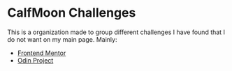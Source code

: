# CalfMoon Challenges
This is a organization made to group different challenges I have found that I do not want on my main page.
Mainly:
- [Frontend Mentor](https://www.frontendmentor.io/)
- [Odin Project](https://www.theodinproject.com/)
